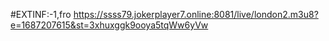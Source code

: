 #EXTINF:-1,fro
https://ssss79.jokerplayer7.online:8081/live/london2.m3u8?e=1687207615&st=3xhuxggk9ooya5tqWw6yVw


